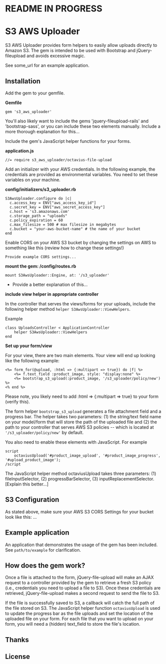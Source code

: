 # README IN PROGRESS
# S3 AWS Uploader

S3 AWS Uploader provides form helpers to easily allow uploads directly to Amazon S3. The gem is intended to be used with Bootstrap and jQuery-fileupload and avoids excessive magic.

See some_url for an example application.

## Installation
Add the gem to your gemfile.

**Gemfile**

    gem 's3_aws_uploader'
    
You'll also likely want to include the gems 'jquery-fileupload-rails' and 'bootstrap-sass', or you can include these two elements manually. Include a more thorough explanation for this...

Include the gem's JavaScript helper functions for your forms.

**application.js**

    //= require s3_aws_uploader/octavius-file-upload


Add an initializer with your AWS credentials. In the following example, the credentials are provided as environmental variables. You need to set these variables on your machine.

**config/initializers/s3_uploader.rb**

    S3AwsUploader.configure do |c|
      c.access_key = ENV["aws_access_key_id"]
      c.secret_key = ENV["aws_secret_access_key"]
      c.host = 's3.amazonaws.com'
      c.storage_path = "uploads"
      c.policy_expiration = 60
      c.max_filesize = 500 # max filesize in megabytes
      c.bucket = "your-aws-bucket-name" # the name of your bucket
    end
    
Enable CORS on your AWS S3 bucket by changing the settings on AWS to something like this (review how to change these settings!)

    Provide example CORS settings...

**mount the gem: /config/routes.rb**

    mount S3AwsUploader::Engine, at: '/s3_uploader'

- Provide a better explanation of this...

**include view helper in appropriate controller**

In the controller that serves the views/forms for your uploads, include the following helper method `helper S3AwsUploader::ViewHelpers`.

Example

    class UploadsController < ApplicationController
        helper S3AwsUploader::ViewHelpers
    end

**Set up your form/view**

For your view, there are two main elements. Your view will end up looking like the following example:

    <%= form_for(@upload, :html => {:multipart => true}) do |f| %>
        <%= f.text_field :product_image, style: "display:none" %>
        <%= bootstrap_s3_upload(:product_image, '/s3_uploader/policy/new') %>
    <% end %>
    
Please note, you likely need to add :html => {:multipart => true} to your form (verify this).

The form helper `bootstrap_s3_upload` generates a file attachment field and a progress bar. The helper takes two parameters: (1) the string/text field name on your model/form that will store the path of the uploaded file and (2) the path to your controller that serves AWS S3 policies -- which is located at `'/s3_uploader/policy/new'` by default.

You also need to enable these elements with JavaScript. For example

    script
        octaviusUpload('#product_image_upload', '#product_image_progress', '#upload_product_image');
    /script

The JavaScript helper method octaviusUpload takes three parameters: (1) fileInputSelector, (2) progressBarSelector, (3) inputReplacementSelector. [Explain this better...]



## S3 Configuration

As stated above, make sure your AWS S3 CORS Settings for your bucket look like this: ...

## Example application

An application that demonstrates the usage of the gem has been included. See `path/to/example` for clarification.

## How does the gem work?

Once a file is attached to the form, jQuery-file-upload will make an AJAX request to a controller provided by the gem to retrieve a fresh S3 policy (i.e., credentials you need to upload a file to S3). Once these credentials are retrieved, jQuery-file-upload makes a second request to send the file to S3.

If the file is successfully saved to S3, a callback will catch the full path of the file stored on S3. The JavaScript helper function `octaviusUpload` is used to update the progress bar as the file uploads and set the location of the uploaded file on your form. For each file that you want to upload on your form, you will need a (hidden) text_field to store the file's location.

## Thanks

## License

